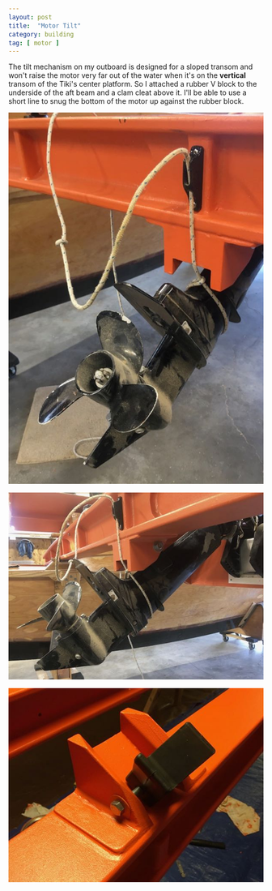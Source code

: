 ```yaml
---
layout: post
title:  "Motor Tilt"
category: building
tag: [ motor ]
---
```


The tilt mechanism on my outboard is designed for a sloped transom and won't raise the motor very far out of the water when it's on the **vertical** transom of the Tiki's center platform. So I attached a rubber V block to the underside of the aft beam and a clam cleat above it. I'll be able to use a short line to snug the bottom of the motor up against the rubber block.

![Motor Tilt](/assets/images/motor-tilt-1.jpg)

![Motor Tilt](/assets/images/motor-tilt-2.jpg)

![Rubber V Block](/assets/images/motor-tilt-3.jpg)
